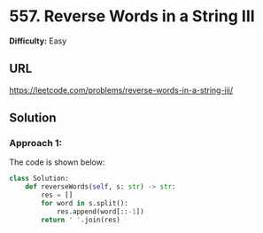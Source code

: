 # 557. Reverse Words in a String III

**Difficulty:** Easy

## URL

https://leetcode.com/problems/reverse-words-in-a-string-iii/

## Solution

### Approach 1:

The code is shown below:

```python
class Solution:
    def reverseWords(self, s: str) -> str:
        res = []
        for word in s.split():
            res.append(word[::-1])
        return ' '.join(res)
```
